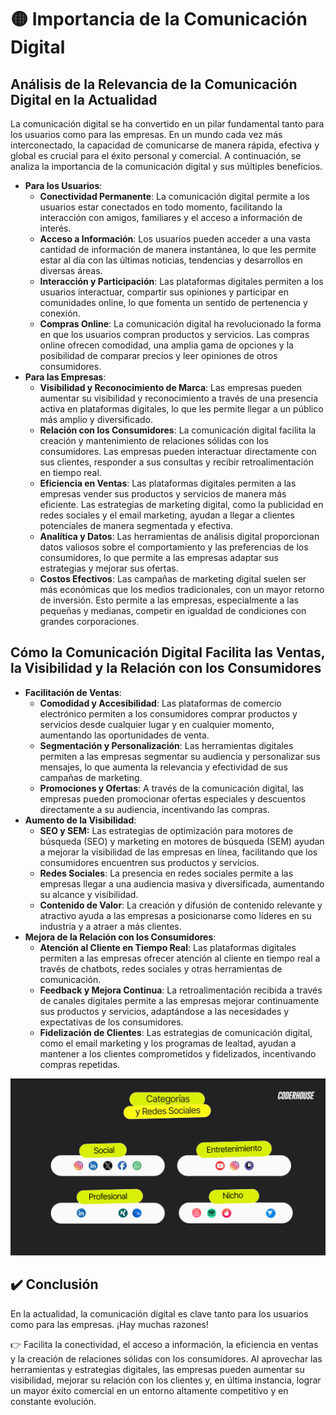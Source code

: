 # 🟡 Importancia de la Comunicación Digital

## Análisis de la Relevancia de la Comunicación Digital en la Actualidad
La comunicación digital se ha convertido en un pilar fundamental tanto para los usuarios como para las empresas. En un mundo cada vez más interconectado, la capacidad de comunicarse de manera rápida, efectiva y global es crucial para el éxito personal y comercial. A continuación, se analiza la importancia de la comunicación digital y sus múltiples beneficios.
- **Para los Usuarios**:
    - **Conectividad Permanente**: La comunicación digital permite a los usuarios estar conectados en todo momento, facilitando la interacción con amigos, familiares y el acceso a información de interés.
    - **Acceso a Información**: Los usuarios pueden acceder a una vasta cantidad de información de manera instantánea, lo que les permite estar al día con las últimas noticias, tendencias y desarrollos en diversas áreas.
    - **Interacción y Participación**: Las plataformas digitales permiten a los usuarios interactuar, compartir sus opiniones y participar en comunidades online, lo que fomenta un sentido de pertenencia y conexión.
    - **Compras Online**: La comunicación digital ha revolucionado la forma en que los usuarios compran productos y servicios. Las compras online ofrecen comodidad, una amplia gama de opciones y la posibilidad de comparar precios y leer opiniones de otros consumidores.
- **Para las Empresas**:
    - **Visibilidad y Reconocimiento de Marca**: Las empresas pueden aumentar su visibilidad y reconocimiento a través de una presencia activa en plataformas digitales, lo que les permite llegar a un público más amplio y diversificado.
    - **Relación con los Consumidores**: La comunicación digital facilita la creación y mantenimiento de relaciones sólidas con los consumidores. Las empresas pueden interactuar directamente con sus clientes, responder a sus consultas y recibir retroalimentación en tiempo real.
    - **Eficiencia en Ventas**: Las plataformas digitales permiten a las empresas vender sus productos y servicios de manera más eficiente. Las estrategias de marketing digital, como la publicidad en redes sociales y el email marketing, ayudan a llegar a clientes potenciales de manera segmentada y efectiva.
    - **Analítica y Datos**: Las herramientas de análisis digital proporcionan datos valiosos sobre el comportamiento y las preferencias de los consumidores, lo que permite a las empresas adaptar sus estrategias y mejorar sus ofertas.
    - **Costos Efectivos**: Las campañas de marketing digital suelen ser más económicas que los medios tradicionales, con un mayor retorno de inversión. Esto permite a las empresas, especialmente a las pequeñas y medianas, competir en igualdad de condiciones con grandes corporaciones.

## Cómo la Comunicación Digital Facilita las Ventas, la Visibilidad y la Relación con los Consumidores
- **Facilitación de Ventas**:
    - **Comodidad y Accesibilidad**: Las plataformas de comercio electrónico permiten a los consumidores comprar productos y servicios desde cualquier lugar y en cualquier momento, aumentando las oportunidades de venta.
    - **Segmentación y Personalización**: Las herramientas digitales permiten a las empresas segmentar su audiencia y personalizar sus mensajes, lo que aumenta la relevancia y efectividad de sus campañas de marketing.
    - **Promociones y Ofertas**: A través de la comunicación digital, las empresas pueden promocionar ofertas especiales y descuentos directamente a su audiencia, incentivando las compras.
- **Aumento de la Visibilidad**:
    - **SEO y SEM:** Las estrategias de optimización para motores de búsqueda (SEO) y marketing en motores de búsqueda (SEM) ayudan a mejorar la visibilidad de las empresas en línea, facilitando que los consumidores encuentren sus productos y servicios.
    - **Redes Sociales**: La presencia en redes sociales permite a las empresas llegar a una audiencia masiva y diversificada, aumentando su alcance y visibilidad.
    - **Contenido de Valor**: La creación y difusión de contenido relevante y atractivo ayuda a las empresas a posicionarse como líderes en su industria y a atraer a más clientes.
- **Mejora de la Relación con los Consumidores**:
    - **Atención al Cliente en Tiempo Real**: Las plataformas digitales permiten a las empresas ofrecer atención al cliente en tiempo real a través de chatbots, redes sociales y otras herramientas de comunicación.
    - **Feedback y Mejora Continua**: La retroalimentación recibida a través de canales digitales permite a las empresas mejorar continuamente sus productos y servicios, adaptándose a las necesidades y expectativas de los consumidores.
    - **Fidelización de Clientes**: Las estrategias de comunicación digital, como el email marketing y los programas de lealtad, ayudan a mantener a los clientes comprometidos y fidelizados, incentivando compras repetidas.

![Redes sociales](../02.ElRoldelCM/redes.png)

## ✔️ Conclusión
En la actualidad, la comunicación digital es clave tanto para los usuarios como para las empresas. ¡Hay muchas razones!

👉 Facilita la conectividad, el acceso a información, la eficiencia en ventas y la creación de relaciones sólidas con los consumidores. Al aprovechar las herramientas y estrategias digitales, las empresas pueden aumentar su visibilidad, mejorar su relación con los clientes y, en última instancia, lograr un mayor éxito comercial en un entorno altamente competitivo y en constante evolución.
